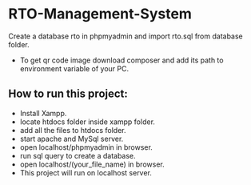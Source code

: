 ﻿# RTO-Management-System
Create a database rto in phpmyadmin and import rto.sql from database folder.


- To get qr code image download composer and add its path to environment variable of your PC.

## How to run this project:
- Install Xampp.
- locate htdocs folder inside xampp folder.
- add all the files to htdocs folder.
- start apache and MySql server.
- open localhost/phpmyadmin in browser.
- run sql query to create a database.
- open localhost/(your_file_name) in browser.
- This project will run on localhost server.

